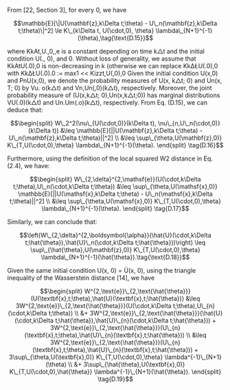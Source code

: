 From [22, Section 3], for every 0, we have

$$\mathbb{E}[\|U(\mathbf{z},k\Delta t;\theta) - U\_n(\mathbf{z},k\Delta t;\theta)\|^2] \le K\_{k\Delta t, U(\cdot,0), \theta} \lambda\_{N+1}^{-1}(\theta),\tag{\text{D.15}}$$

where KkAt,U.,0,,e is a constant depending on time k△t and the initial condition U(., 0), and 0. Without loss of generality, we assume that KkAtU(.0),0 is non-decreasing in k (otherwise we can replace KkΔŁU(.0),0 with KkΔŁU(.0).0 := max1 << Kizzt,U(,0),0 Given the initial condition U(x,0) and PnU(x,0), we denote the probability measures of U(x, k△t; 0) and Un(x, T; 0) by Vu. o(k△t) and Vn,Un(,0)(k△t), respectively. Moreover, the joint probability measure of (U(x,k△t; 0),Un(x,k△t;0)) has marginal distributions VU(.0)(k△t) and Un.Um(.o)(k△t), respectively. From Eq. (D.15), we can deduce that:

$$\begin{split} W\_2^2(\nu\_{U(\cdot,0)}(k\Delta t), \nu\_{n,U\_n(\cdot,0)}(k\Delta t)) &\leq \mathbb{E}[||U(\mathbf{z},k\Delta t;\theta) - U\_n(\mathbf{z},k\Delta t;\theta)||^2] \\ &\leq \sup\_{\theta,U(\mathbf{z},0)} K\_{T,U(\cdot,0),\theta} \lambda\_{N+1}^{-1}(\theta). \end{split} \tag{D.16}$$

Furthermore, using the definition of the local squared W2 distance in Eq. (2.4), we have:

$$\begin{split} W\_{2,\delta}^{2,\mathsf{e}}(U(\cdot,k\Delta t;\theta),U\_n(\cdot,k\Delta t;\theta)) &\leq \sup\_{\theta,U(\mathsf{x},0)} \mathbb{E}[||U(\mathsf{x},k\Delta t;\theta) - U\_n(\mathsf{x},k\Delta t;\theta)||^2] \\ &\leq \sup\_{\theta,U(\mathsf{x},0)} K\_{T,U(\cdot,0),\theta} \lambda\_{N+1}^{-1}(\theta). \end{split} \tag{D.17}$$

Similarly, we can conclude that:

$$\left(W\_{2,\delta}^{2,\boldsymbol{\alpha}}(\hat{U}(\cdot,k\Delta t;\hat{\theta}),\hat{U}\_n(\cdot,k\Delta t;\hat{\theta}))\right) \leq \sup\_{\hat{\theta},U(\mathbf{z},0)} K\_{T,U(\cdot,0),\theta} \lambda\_{N+1}^{-1}(\hat{\theta}).\tag{\text{D.18}}$$

Given the same initial condition U(x, 0) = Ü(x, 0), using the triangle inequality of the Wasserstein distance [14], we have

$$\begin{split} W^{2,\text{e}}\_{2,\text{\hat{\theta}}}(U(\textbf{x},t;\theta),\hat{U}(\textbf{x},t;\hat{\theta})) &\leq 3W^{2,\text{e}}\_{2,\text{\hat{\theta}}}(U(\cdot,k\Delta t;\theta),U\_{n}(\cdot,k\Delta t;\theta)) \\ &+ 3W^{2,\text{e}}\_{2,\text{\hat{\theta}}}(\hat{U}(\cdot,k\Delta t;\hat{\theta}),\hat{U}\_{n}(\cdot,k\Delta t;\hat{\theta})) + 3W^{2,\text{e}}\_{2,\text{\hat{\theta}}}(U\_{n}(\textbf{x},t;\theta),\hat{U}\_{n}(\textbf{x},t;\hat{\theta})) \\ &\leq 3W^{2,\text{e}}\_{2,\text{\hat{\theta}}}(U\_{n}(\textbf{x},t;\theta),\hat{U}\_{n}(\textbf{x},t;\hat{\theta})) + 3\sup\_{\theta,U(\textbf{x},0)} K\_{T,U(\cdot,0),\theta} \lambda^{-1}\_{N+1}(\theta) \\ &+ 3\sup\_{\hat{\theta},U(\textbf{x},0)} K\_{T,U(\cdot,0),\hat{\theta}} \lambda^{-1}\_{N+1}(\hat{\theta}). \end{split} \tag{D.19}$$